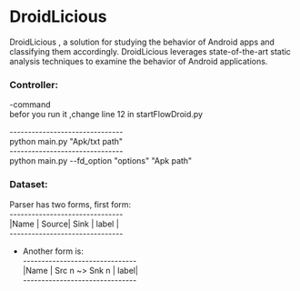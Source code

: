 # DroidLicious

DroidLicious , a solution for studying the behavior of Android apps and classifying them accordingly. DroidLicious leverages state-of-the-art static analysis techniques to examine the behavior of Android applications.  <br/>

### Controller:
-command <br/>
befor you run it ,change line 12 in startFlowDroid.py <br/>

-------------------------------<br/>
python main.py "Apk/txt path" <br/>
-------------------------------<br/>
python main.py --fd_option "options" "Apk path"

### Dataset:
Parser has two forms, first form:<br/>
-------------------------------<br/>
|Name | Source| Sink | label  |<br/>
-------------------------------<br/>


- Another form is: <br/>
-------------------------------<br/>
|Name | Src n ~> Snk n | label|<br/>
-------------------------------<br/>


